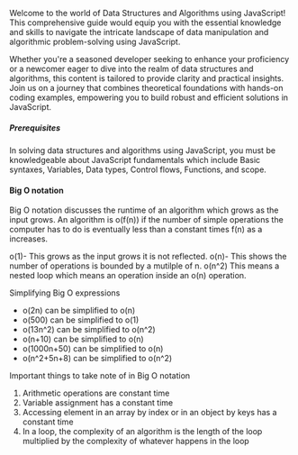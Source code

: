 Welcome to the world of Data Structures and Algorithms using JavaScript! This comprehensive guide would equip you with the essential knowledge and skills to navigate the intricate landscape of data manipulation and algorithmic problem-solving using JavaScript.

Whether you're a seasoned developer seeking to enhance your proficiency or a newcomer eager to dive into the realm of data structures and algorithms, this content is tailored to provide clarity and practical insights. Join us on a journey that combines theoretical foundations with hands-on coding examples, empowering  you to build robust and efficient solutions in JavaScript.


##### Prerequisites
In solving data structures and algorithms using JavaScript, you must be knowledgeable about JavaScript fundamentals which include Basic syntaxes, Variables, Data types, Control flows, Functions, and scope.

#### Big O notation
Big O notation discusses the runtime of an algorithm which grows as the input grows.
An algorithm is o(f(n)) if the number of simple operations the computer has to do is eventually less than a constant times f(n) as a increases.

o(1)- This grows as the input  grows it is not reflected.
o(n)- This shows the number of operations is bounded by a mutilple of n.
o(n^2) This means a nested loop which means an operation inside an o(n) operation.

Simplifying Big O expressions
<ul>
<li> o(2n) can be simplified to o(n)</li>
<li> o(500) can be simplified to o(1)</li>
<li> o(13n^2) can be simplified to o(n^2)</li>
<li> o(n+10) can be simplified to o(n)</li>
<li> o(1000n+50) can be simplified to o(n)</li>
<li> o(n^2+5n+8) can be simplified to o(n^2)</li>
</ul>

Important things to take note of in Big O notation

<ol>
<li>Arithmetic operations are constant time </li>
<li>Variable assignment has a constant time </li>
<li>Accessing element in an array by index or in an object by keys has a constant time </li>
<li>In a loop, the complexity of an algorithm is the length of the loop multiplied by the complexity of whatever happens in the loop </li>
</ol>


